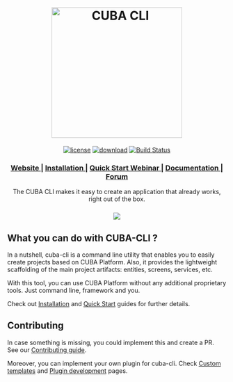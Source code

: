 <h1 align="center"> <a href="https://www.cuba-platform.com/"><img src="https://github.com/cuba-platform/cuba-cli/blob/master/img/logo-title.png" alt="CUBA CLI" width="300" align="center"></a>
</h1>

<p align="center">
<a href="http://www.apache.org/licenses/LICENSE-2.0"><img src="https://img.shields.io/badge/license-Apache%20License%202.0-blue.svg?style=flat" alt="license" title=""></a>
<a href="https://www.cuba-platform.com/tools/"><img src="https://img.shields.io/badge/releases-Download-purple.svg" alt="download" title=""></a>
<a href="https://travis-ci.org/cuba-platform/cuba-cli"><img src="https://travis-ci.org/cuba-platform/cuba-cli.svg?branch=master" alt="Build Status" title=""></a>
</p>

<div align="center">
  <h3>
    <a href="https://www.cuba-platform.com/" target="_blank">
      Website
    </a>
    <span> | </span>
    <a href="https://github.com/cuba-platform/cuba-cli/wiki/Installation" target="_blank">
      Installation
    </a>
    <span> | </span>
    <a href="https://www.cuba-platform.com/webinars/cuba-cli-quick-start" target="_blank">
      Quick Start Webinar
    </a>
    <span> | </span>
    <a href="https://github.com/cuba-platform/cuba-cli/wiki" target="_blank">
      Documentation
    </a>
    <span> | </span>
    <a href="https://www.cuba-platform.com/discuss/" target="_blank">
      Forum
    </a>
  </h3>
</div>

<p align="center">
The CUBA CLI makes it easy to create an application that already works, right out of the box.
</p>
<h3 align="center">
<img src="https://github.com/cuba-platform/cuba-cli/blob/master/img/cuba-cli-shell.gif" align="center">
</h3>

## What you can do with CUBA-CLI ?

In a nutshell, cuba-cli is a command line utility that enables you to easily create projects based on CUBA Platform. Also, it provides the lightweight scaffolding of the main project artifacts: entities, screens, services, etc.

With this tool, you can use CUBA Platform without any additional proprietary tools. Just command line, framework and you.

Check out [Installation](https://github.com/cuba-platform/cuba-cli/wiki/Installation) and [Quick Start](https://github.com/cuba-platform/cuba-cli/wiki/Quick-Start) guides for further details.

## Contributing

In case something is missing, you could implement this and create a PR. See our [Contributing guide](https://github.com/cuba-platform/cuba-cli/blob/master/CONTRIBUTING.md).

Moreover, you can implement your own plugin for cuba-cli. Check [Custom templates](https://github.com/cuba-platform/cuba-cli/wiki/Custom-templates) and [Plugin development](https://github.com/cuba-platform/cuba-cli/wiki/Plugin-Development) pages.
